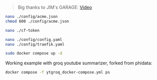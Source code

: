 > Big thanks to JIM's GARAGE: [Video](https://www.youtube.com/watch?v=CmUzMi5QLzI)


```sh
nano ./config/acme.json
chmod 600 ./config/acme.json

nano ./cf-token

nano ./config/config.yaml
nano ./config/traefik.yaml
```

```sh
sudo docker compose up -d
```

Working example with groq youtube summarizer, forked from phidata:

```sh
docker compose -f ytgroq_docker-compose.yml ps
```